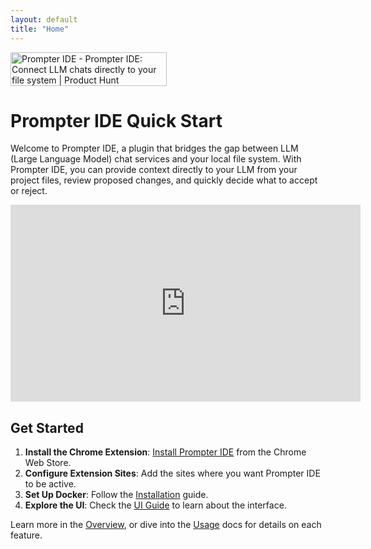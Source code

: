 ```yaml
---
layout: default
title: "Home"
---
```


<a href="https://www.producthunt.com/posts/prompter-ide?embed=true&utm_source=badge-featured&utm_medium=badge&utm_souce=badge-prompter&#0045;ide" target="_blank"><img src="https://api.producthunt.com/widgets/embed-image/v1/featured.svg?post_id=843255&theme=neutral&t=1738618336997" alt="Prompter&#0032;IDE - Prompter&#0032;IDE&#0058;&#0032;Connect&#0032;LLM&#0032;chats&#0032;directly&#0032;to&#0032;your&#0032;file&#0032;system | Product Hunt" style="width: 250px; height: 54px;" width="250" height="54" /></a>

# Prompter IDE Quick Start

Welcome to Prompter IDE, a plugin that bridges the gap between LLM (Large Language Model) chat services and your local file system. With Prompter IDE, you can provide context directly to your LLM from your project files, review proposed changes, and quickly decide what to accept or reject.

<iframe width="560" height="315" src="https://www.youtube.com/embed/kpwF5hXLi3M" frameborder="0" allow="accelerometer; autoplay; clipboard-write; encrypted-media; gyroscope; picture-in-picture" allowfullscreen></iframe>


## Get Started

1. **Install the Chrome Extension**: [Install Prompter IDE](https://chrome.google.com/webstore) from the Chrome Web Store.
2. **Configure Extension Sites**: Add the sites where you want Prompter IDE to be active.
3. **Set Up Docker**: Follow the [Installation](/installation.html) guide.
4. **Explore the UI**: Check the [UI Guide](/ui-guide.html) to learn about the interface.

Learn more in the [Overview](/overview.html), or dive into the [Usage](/usage/prompt-section.html) docs for details on each feature.
